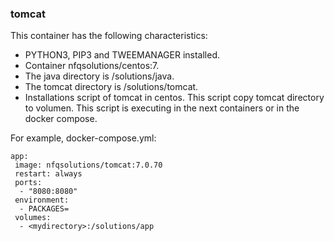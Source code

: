 ### tomcat

This container has the following characteristics:
- PYTHON3, PIP3 and TWEEMANAGER installed.
- Container nfqsolutions/centos:7.
- The java directory is /solutions/java.
- The tomcat directory is /solutions/tomcat.
- Installations script of tomcat in centos. This script copy tomcat directory to volumen. This script is executing in the next containers or in the docker compose.

For example, docker-compose.yml:
```
app:
 image: nfqsolutions/tomcat:7.0.70
 restart: always
 ports:
  - "8080:8080"
 environment:
  - PACKAGES=
 volumes:
  - <mydirectory>:/solutions/app
 
```